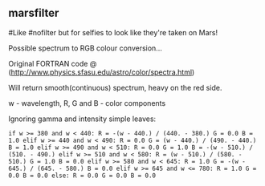## marsfilter

#Like #nofilter but for selfies to look like they're taken on Mars!

Possible spectrum to RGB colour conversion...

Original FORTRAN code @ (http://www.physics.sfasu.edu/astro/color/spectra.html)

Will return smooth(continuous) spectrum, heavy on the red side.

w - wavelength, R, G and B - color components

Ignoring gamma and intensity simple leaves:

`if w >= 380 and w < 440:
    R = -(w - 440.) / (440. - 380.)
    G = 0.0
    B = 1.0
elif w >= 440 and w < 490:
    R = 0.0
    G = (w - 440.) / (490. - 440.)
    B = 1.0
elif w >= 490 and w < 510:
    R = 0.0
    G = 1.0
    B = -(w - 510.) / (510. - 490.)
elif w >= 510 and w < 580:
    R = (w - 510.) / (580. - 510.)
    G = 1.0
    B = 0.0
elif w >= 580 and w < 645:
    R = 1.0
    G = -(w - 645.) / (645. - 580.)
    B = 0.0
elif w >= 645 and w <= 780:
    R = 1.0
    G = 0.0
    B = 0.0
else:
    R = 0.0
    G = 0.0
    B = 0.0`
